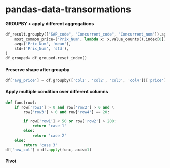 # pandas-data-transormations

#### GROUPBY + apply different aggregations
```python
df_result.groupby(["SAP_code", "Concurrent_code", "Concurrent_nom"]).agg(
    most_common_price=('Prix_Num', lambda x: x.value_counts().index[0]),
    avg=('Prix_Num', 'mean'),
    std=('Prix_Num', 'std'),
)
df_grouped= df_grouped.reset_index()
```

#### Preserve shape after groupby
```python
df['avg_price'] = df.groupby(['col1', 'col2', 'col3', 'col4'])['price'].transform('mean')
```

#### Apply multiple condition over different columns
```python
def func(row):
    if row['row1'] > 0 and row['row2'] > 0 and \
        row['row3'] > 0 and row['row4'] == 20:
        
        if row['row1'] < 50 or row['row2'] > 200:
            return 'case 1'
        else:
            return 'case 2'
    else:
        return 'case 3'
df['new_col'] = df.apply(func, axis=1)
```
#### Pivot
